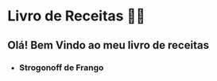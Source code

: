 # Livro de Receitas :woman_cook:

## Olá! Bem Vindo ao meu livro de receitas

- ### Strogonoff de Frango

  

